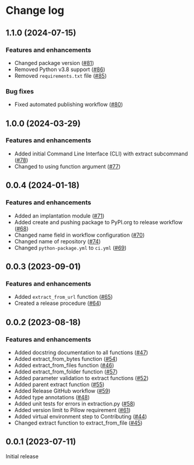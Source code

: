 # Change log

## 1.1.0 (2024-07-15)

### Features and enhancements

- Changed package version ([#81](https://github.com/Theia-Scientific/tspng/pull/81))
- Removed Python v3.8 support ([#86](https://github.com/Theia-Scientific/tspng/pull/86))
- Removed `requirements.txt` file ([#85](https://github.com/Theia-Scientific/tspng/pull/85))

### Bug fixes

- Fixed automated publishing workflow ([#80](https://github.com/Theia-Scientific/tspng/pull/80))

## 1.0.0 (2024-03-29)

### Features and enhancements

- Added initial Command Line Interface (CLI) with extract subcommand ([#78](https://github.com/Theia-Scientific/tspng/pull/78))
- Changed to using function argument ([#77](https://github.com/Theia-Scientific/tspng/pull/77))

## 0.0.4 (2024-01-18)

### Features and enhancements

- Added an implantation module ([#71](https://github.com/Theia-Scientific/tspng/pull/71))
- Added create and pushing package to PyPI.org to release workflow ([#68](https://github.com/Theia-Scientific/tspng/pull/68))
- Changed name field in workflow configuration ([#70](https://github.com/Theia-Scientific/tspng/pull/70))
- Changed name of repository ([#74](https://github.com/Theia-Scientific/tspng/pull/74))
- Changed `python-package.yml` to `ci.yml` ([#69](https://github.com/Theia-Scientific/tspng/pull/69))

## 0.0.3 (2023-09-01)

### Features and enhancements

- Added `extract_from_url` function ([#65](https://github.com/Theia-Scientific/theia-png/pull/65))
- Created a release procedure ([#64](https://github.com/Theia-Scientific/theia-png/pull/64))

## 0.0.2 (2023-08-18)

### Features and enhancements

- Added docstring documentation to all functions ([#47](https://github.com/Theia-Scientific/theia-png/pull/47))
- Added extract_from_bytes function ([#54](https://github.com/Theia-Scientific/theia-png/pull/54))
- Added extract_from_files function ([#46](https://github.com/Theia-Scientific/theia-png/pull/46))
- Added extract_from_folder function ([#57](https://github.com/Theia-Scientific/theia-png/pull/57))
- Added parameter validation to extract functions ([#52](https://github.com/Theia-Scientific/theia-png/pull/52))
- Added parent extract function ([#55](https://github.com/Theia-Scientific/theia-png/pull/55))
- Added Release GitHub workflow ([#59](https://github.com/Theia-Scientific/theia-png/pull/59))
- Added type annotations ([#48](https://github.com/Theia-Scientific/theia-png/pull/48))
- Added unit tests for errors in extraction.py ([#58](https://github.com/Theia-Scientific/theia-png/pull/58))
- Added version limit to Pillow requirement ([#61](https://github.com/Theia-Scientific/theia-png/pull/61))
- Added virtual environment step to Contributing ([#44](https://github.com/Theia-Scientific/theia-png/pull/44))
- Changed extract function to extract_from_file ([#45](https://github.com/Theia-Scientific/theia-png/pull/45))

## 0.0.1 (2023-07-11)

Initial release
